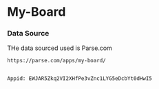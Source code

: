 # My-Board



### Data Source
THe data sourced used is Parse.com

	https://parse.com/apps/my-board/
	
	
	Appid: EWJAR5Zkq2VI2XHfPe3vZnc1LYG5eDcbYt0dHwI5